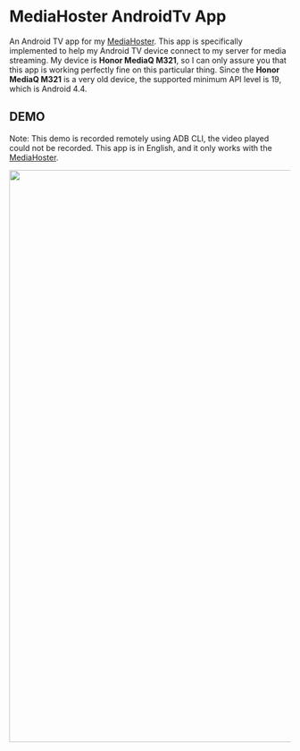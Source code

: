 # MediaHoster AndroidTv App

An Android TV app for my <a href="https://github.com/CurtisNewbie/MediaHoster">MediaHoster</a>. This app is specifically implemented to help my Android TV device connect to my server for media streaming. My device is **Honor MediaQ M321**, so I can only assure you that this app is working perfectly fine on this particular thing. Since the **Honor MediaQ M321** is a very old device, the supported minimum API level is 19, which is Android 4.4.

## DEMO

Note: This demo is recorded remotely using ADB CLI, the video played could not be recorded. This app is in English, and it only works with the <a href="https://github.com/CurtisNewbie/MediaHoster">MediaHoster</a>.

<img src="https://user-images.githubusercontent.com/45169791/81818017-0dd9d480-9560-11ea-9f98-df5a1c853259.gif" width="1024"/>
